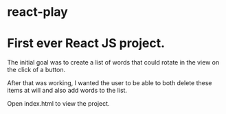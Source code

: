 react-play
==========

# First ever React JS project.

The initial goal was to create a list of words that could rotate in the view on the click of a button.

After that was working, I wanted the user to be able to both delete these items at will and also add words to the list. 


Open index.html to view the project.
